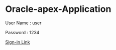 # Oracle-apex-Application

User Name : user


Password  : 1234


[Sign-in Link](https://apex.oracle.com/pls/apex/r/dennisdamien/first-app23/login?session=133020040465180)
